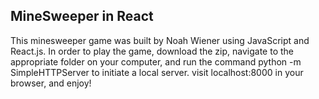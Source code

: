 ## MineSweeper in React

This minesweeper game was built by Noah Wiener using JavaScript and React.js. In order to play the game, download the zip, navigate to the appropriate folder on your computer, and run the command python -m SimpleHTTPServer to initiate a local server. visit localhost:8000 in your browser, and enjoy!
